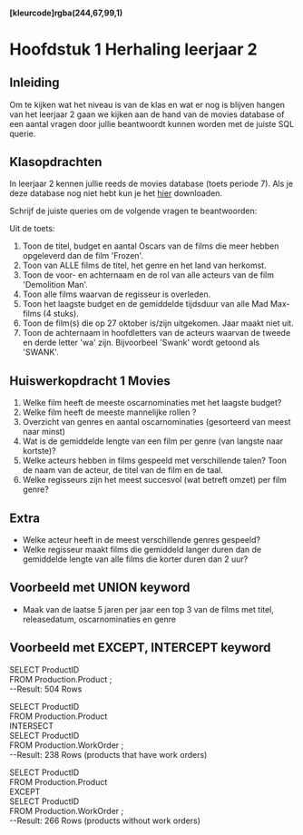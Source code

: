 #### [kleurcode]rgba(244,67,99,1)

# Hoofdstuk 1  Herhaling leerjaar 2

## Inleiding

Om te kijken wat het niveau is van de klas en wat er nog is blijven hangen van het leerjaar 2 gaan we kijken aan de hand van de movies database of een aantal vragen door jullie beantwoordt kunnen worden met de juiste SQL querie.

## Klasopdrachten

In leerjaar 2 kennen jullie reeds de movies database (toets periode 7).
Als je deze database nog niet hebt kun je het <a href="https://elo.kw1c.nl/CMS/Studie/811%20ICT-Academie/811%20VakkenInhoud/%5BB.26%20SQL%5D%20SQL%20%20Databases/25187%20%C2%A0%20Applicatie-%20en%20mediaontwikkelaar/Periode%2009/Projecten/Bijlage_Toets_SQL_P7_movies.rar">hier</a> downloaden.


Schrijf de juiste queries om de volgende vragen te beantwoorden: 

Uit de toets:
1.	Toon de titel, budget en aantal Oscars van de films die meer hebben opgeleverd dan de film 'Frozen'.
2.	Toon van ALLE films de titel, het genre en het land van herkomst.
3.	Toon de voor- en achternaam en de rol van alle acteurs van de film 'Demolition Man'.
4.	Toon alle films waarvan de regisseur is overleden.
5.	Toon het laagste budget en de gemiddelde tijdsduur van alle Mad Max-films (4 stuks).
6.	Toon de film(s) die op 27 oktober is/zijn uitgekomen. Jaar maakt niet uit.
7.	Toon de achternaam in hoofdletters van de acteurs waarvan de tweede en derde letter 'wa' zijn. Bijvoorbeel 'Swank' wordt getoond als 'SWANK'.

## Huiswerkopdracht 1 Movies

1. Welke film heeft de meeste oscarnominaties met het laagste budget?
2. Welke film heeft de meeste mannelijke rollen ?
3. Overzicht van genres en aantal oscarnominaties (gesorteerd van meest naar minst)
4. Wat is de gemiddelde lengte van een film per genre (van langste naar kortste)?
5. Welke acteurs hebben in films gespeeld met verschillende talen? Toon de naam van de acteur, de titel van de film en de taal.
6. Welke regisseurs zijn het meest succesvol (wat betreft omzet) per film genre?

## Extra
- Welke acteur heeft in de meest verschillende genres gespeeld?
- Welke regisseur maakt films die gemiddeld langer duren dan de gemiddelde lengte van alle films die korter duren dan 2 uur?

## Voorbeeld met UNION keyword

- Maak van de laatse 5 jaren per jaar een top 3 van de films met titel, releasedatum, oscarnominaties en genre

## Voorbeeld met EXCEPT, INTERCEPT keyword

SELECT ProductID   
FROM Production.Product ;  
--Result: 504 Rows  

SELECT ProductID   
FROM Production.Product  
INTERSECT  
SELECT ProductID   
FROM Production.WorkOrder ;  
--Result: 238 Rows (products that have work orders)  

SELECT ProductID   
FROM Production.Product  
EXCEPT  
SELECT ProductID   
FROM Production.WorkOrder ;  
--Result: 266 Rows (products without work orders)  

